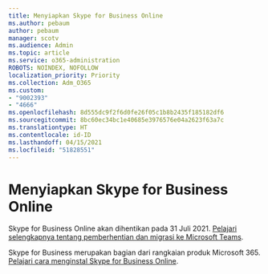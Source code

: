 ```yaml
---
title: Menyiapkan Skype for Business Online
ms.author: pebaum
author: pebaum
manager: scotv
ms.audience: Admin
ms.topic: article
ms.service: o365-administration
ROBOTS: NOINDEX, NOFOLLOW
localization_priority: Priority
ms.collection: Adm_O365
ms.custom:
- "9002393"
- "4666"
ms.openlocfilehash: 8d555dc9f2f6d0fe26f05c1b8b2435f185182df6
ms.sourcegitcommit: 8bc60ec34bc1e40685e3976576e04a2623f63a7c
ms.translationtype: HT
ms.contentlocale: id-ID
ms.lasthandoff: 04/15/2021
ms.locfileid: "51828551"
---
```

# <a name="set-up-skype-for-business-online"></a>Menyiapkan Skype for Business Online

Skype for Business Online akan dihentikan pada 31 Juli 2021. [Pelajari selengkapnya tentang pemberhentian dan migrasi ke Microsoft Teams](https://docs.microsoft.com/microsoftteams/skype-for-business-online-retirement).

Skype for Business merupakan bagian dari rangkaian produk Microsoft 365. [Pelajari cara menginstal Skype for Business Online](https://support.office.com/article/Install-Skype-for-Business-Online-8a618bc4-3fc8-4d5f-9d62-cf93a0494800).
